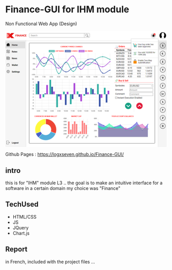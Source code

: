 # Finance-GUI for IHM module

Non Functional Web App (Design)

<img align="center" src="./images/preview.png">

Github Pages : https://logxseven.github.io/Finance-GUI/

## intro
this is for "IHM" module L3 ..
the goal is to make an intuitive interface for a software in a certain domain
my choice was "Finance"

## TechUsed
* HTML/CSS
* JS
* JQuery
* Chart.js

## Report
in French, included with the project files ...

